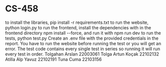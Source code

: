 # CS-458
to install the libraries, pip install -r requirements.txt
to run the website, python login.py
to run the frontend, install the dependencies with in the frontend directory npm install --force, and run it with npm run dev
to run the tests, python test.py
Create an .env file with the provided credentials in the report. 
You have to run the website before running the test or you will get an error.
The test code contains every single test in series so running it will run every test in order.
Tolgahan Arslan 22003061
Tolga Artun Koçak 22102132
Atilla Alp Yavuz 22102191
Tuna Cuma 22103156
